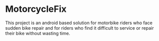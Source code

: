 # MotorcycleFix
This project is an android based solution for motorbike riders who face sudden bike repair and for riders who find it difficult to service or repair their bike without wasting time.

